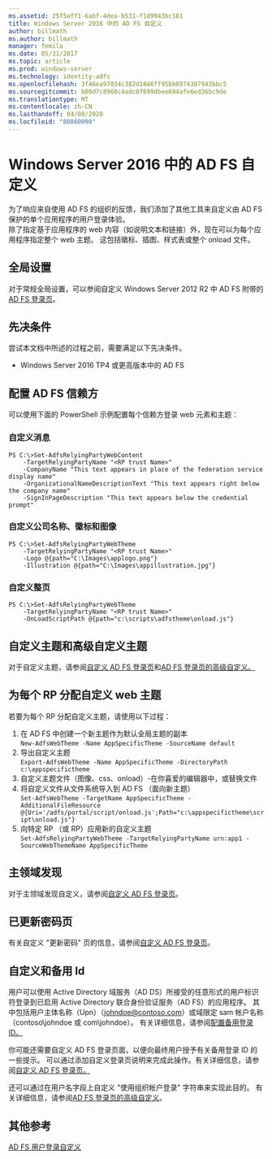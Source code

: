 ```yaml
---
ms.assetid: 25f5aff1-6abf-4dea-b531-f1d9943bc181
title: Windows Server 2016 中的 AD FS 自定义
author: billmath
ms.author: billmath
manager: femila
ms.date: 05/31/2017
ms.topic: article
ms.prod: windows-server
ms.technology: identity-adfs
ms.openlocfilehash: 3f46ea97034c382d1846ff95bb0974307943bbc5
ms.sourcegitcommit: b00d7c8968c4adc8f699dbee694afe6ed36bc9de
ms.translationtype: MT
ms.contentlocale: zh-CN
ms.lasthandoff: 04/08/2020
ms.locfileid: "80860090"
---
```

# <a name="ad-fs-customization-in-windows-server-2016"></a>Windows Server 2016 中的 AD FS 自定义


为了响应来自使用 AD FS 的组织的反馈，我们添加了其他工具来自定义由 AD FS 保护的单个应用程序的用户登录体验。  
除了指定基于应用程序的 web 内容（如说明文本和链接）外，现在可以为每个应用程序指定整个 web 主题。  这包括徽标、插图、样式表或整个 onload 文件。  
  
## <a name="global-settings"></a>全局设置    
对于常规全局设置，可以参阅自定义 Windows Server 2012 R2 中 AD FS 附带的[AD FS 登录页](https://technet.microsoft.com/library/dn280950.aspx)。  
  
## <a name="pre-requisites"></a>先决条件  
尝试本文档中所述的过程之前，需要满足以下先决条件。  
  
-   Windows Server 2016 TP4 或更高版本中的 AD FS  
  
## <a name="configure-ad-fs-relying-parties"></a>配置 AD FS 信赖方  
可以使用下面的 PowerShell 示例配置每个信赖方登录 web 元素和主题：  
  
### <a name="customize-messages"></a>自定义消息  
  
```  
PS C:\>Set-AdfsRelyingPartyWebContent  
    -TargetRelyingPartyName "<RP trust Name>"  
    -CompanyName "This text appears in place of the federation service display name"  
    -OrganizationalNameDescriptionText "This text appears right below the company name"  
    -SignInPageDescription "This text appears below the credential prompt"  
```  
  
### <a name="customize-company-name-logo-and-image"></a>自定义公司名称、徽标和图像  
  
```  
PS C:\>Set-AdfsRelyingPartyWebTheme  
    -TargetRelyingPartyName "<RP trust Name>"  
    -Logo @{path="C:\Images\applogo.png"}  
    -Illustration @{path="C:\Images\appillustration.jpg"}  
```  
  
### <a name="customize-entire-page"></a>自定义整页  
  
```  
PS C:\>Set-AdfsRelyingPartyWebTheme  
    -TargetRelyingPartyName "<RP trust Name>"  
    -OnLoadScriptPath @{path="c:\scripts\adfstheme\onload.js"}  
```  
  
## <a name="custom-themes-and-advanced-custom-themes"></a>自定义主题和高级自定义主题  
  
对于自定义主题，请参阅[自定义 AD FS 登录页](https://technet.microsoft.com/library/dn280950.aspx)和[AD FS 登录页的高级自定义。](https://technet.microsoft.com/library/dn636121.aspx)  
  
## <a name="assigning-custom-web-themes-per-rp"></a>为每个 RP 分配自定义 web 主题  
  
若要为每个 RP 分配自定义主题，请使用以下过程：  
  
1. 在 AD FS 中创建一个新主题作为默认全局主题的副本  
`New-AdfsWebTheme -Name AppSpecificTheme -SourceName default`  
2. 导出自定义主题  
`Export-AdfsWebTheme -Name AppSpecificTheme -DirectoryPath c:\appspecifictheme`  
3. 自定义主题文件（图像、css、onload）-在你喜爱的编辑器中，或替换文件  
4. 将自定义文件从文件系统导入到 AD FS （面向新主题）  
`Set-AdfsWebTheme -TargetName AppSpecificTheme -AdditionalFileResource @{Uri='/adfs/portal/script/onload.js';Path="c:\appspecifictheme\script\onload.js"}`  
5. 向特定 RP （或 RP）应用新的自定义主题  
`Set-AdfsRelyingPartyWebTheme -TargetRelyingPartyName urn:app1 -SourceWebThemeName AppSpecificTheme`  
  
## <a name="home-realm-discovery"></a>主领域发现  
对于主领域发现自定义，请参阅[自定义 AD FS 登录页](https://technet.microsoft.com/library/dn280950.aspx)。  
  
## <a name="updated-password-page"></a>已更新密码页  
有关自定义 "更新密码" 页的信息，请参阅[自定义 AD FS 登录页](https://technet.microsoft.com/library/dn280950.aspx)。  
  
## <a name="customizing-and-alternate-ids"></a>自定义和备用 Id  
用户可以使用 Active Directory 域服务（AD DS）所接受的任意形式的用户标识符登录到已启用 Active Directory 联合身份验证服务（AD FS）的应用程序。 其中包括用户主体名称（Upn）（johndoe@contoso.com）或域限定 sam 帐户名称（contoso\johndoe 或 com\johndoe）。  有关详细信息，请参阅[配置备用登录 ID。](Configuring-Alternate-Login-ID.md)  
  
你可能还需要自定义 AD FS 登录页面，以便向最终用户授予有关备用登录 ID 的一些提示。 可以通过添加自定义登录页说明来完成此操作。有关详细信息，请参阅[自定义 AD FS 登录页。](https://technet.microsoft.com/library/dn280950.aspx)   
  
还可以通过在用户名字段上自定义 "使用组织帐户登录" 字符串来实现此目的。  有关详细信息，请参阅[AD FS 登录页的高级自定义](https://technet.microsoft.com/library/dn636121.aspx)。  

## <a name="additional-references"></a>其他参考 
[AD FS 用户登录自定义](AD-FS-user-sign-in-customization.md)  
